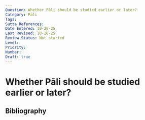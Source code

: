 ```yaml
---
Question: Whether Pāli should be studied earlier or later?
Category: Pāli
Tags: 
Sutta References: 
Date Entered: 10-26-25
Last Revised: 10-26-25
Review Status: Not started
Level: 
Priority: 
Number: 
Draft: true
---
```


# Whether Pāli should be studied earlier or later?

## Bibliography

<!-- 

Notes:



-->